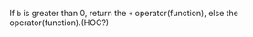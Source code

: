 If `b` is greater than 0, return the `+` operator(function), else the `-` operator(function).(HOC?)
